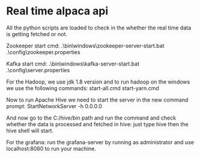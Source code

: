 # Real time alpaca api 
All the python scripts are loaded to check in the whether the real time data is getting fetched or not.

Zookeeper start cmd:
.\bin\windows\zookeeper-server-start.bat .\config\zookeeper.properties

Kafka start cmd:
.\bin\windows\kafka-server-start.bat .\config\server.properties

For the Hadoop,
we use jdk 1.8 version and to run hadoop on the windows we use the following commands:
start-all.cmd
start-yarn.cmd

Now to run Apache Hive we need to start the server in the new command prompt:
StartNetworkServer -h 0.0.0.0

And now go to the C:/hive/bin path and run the command and check whether the data is processed and fetched in hive:
just type hive then the hive shell will start.

For the grafana:
run the grafana-server by running as administrator and use localhost:8080 to run your machine.
